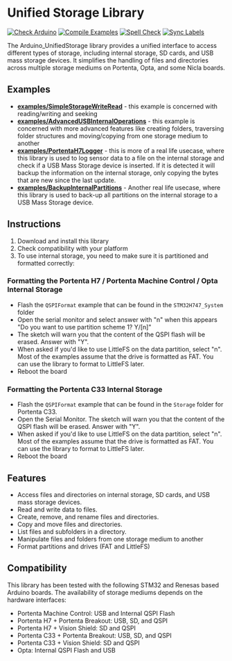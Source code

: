 # Unified Storage Library

[![Check Arduino](https://github.com/arduino-libraries/Arduino_UnifiedStorage/actions/workflows/check-arduino.yml/badge.svg)](https://github.com/arduino-libraries/Arduino_UnifiedStorage/actions/workflows/check-arduino.yml) [![Compile Examples](https://github.com/arduino-libraries/Arduino_UnifiedStorage/actions/workflows/compile-examples.yml/badge.svg)](https://github.com/arduino-libraries/Arduino_UnifiedStorage/actions/workflows/compile-examples.yml) [![Spell Check](https://github.com/arduino-libraries/Arduino_UnifiedStorage/actions/workflows/spell-check.yml/badge.svg)](https://github.com/arduino-libraries/Arduino_UnifiedStorage/actions/workflows/spell-check.yml) [![Sync Labels](https://github.com/arduino-libraries/Arduino_UnifiedStorage/actions/workflows/sync-labels.yml/badge.svg)](https://github.com/arduino-libraries/Arduino_UnifiedStorage/actions/workflows/sync-labels.yml)

The Arduino_UnifiedStorage library provides a unified interface to access different types of storage, including internal storage, SD cards, and USB mass storage devices. It simplifies the handling of files and directories across multiple storage mediums on Portenta, Opta, and some Nicla boards.


## Examples
* [**examples/SimpleStorageWriteRead**](https://github.com/arduino-libraries/Arduino_UnifiedStorage/blob/main/examples/SimpleStorageWriteRead/SimpleStorageWriteRead.ino) - this example is concerned with reading/writing and seeking
* [**examples/AdvancedUSBInternalOperations**](https://github.com/arduino-libraries/Arduino_UnifiedStorage/blob/main/examples/AdvancedUSBInternalOperations/AdvancedUSBInternalOperations.ino) - this example is concerned with more advanced features like creating folders, traversing folder structures and moving/copying from one storage medium to another
* [**examples/PortentaH7Logger**](https://github.com/arduino-libraries/Arduino_UnifiedStorage/blob/main/examples/PortentaH7Logger/PortentaH7Logger.ino) - this is more of a real life usecase, where this library is used to log sensor data to a file on the internal storage and check if a USB Mass Storage device is inserted. If it is detected it will backup the information on the internal storage, only copying the bytes that are new since the last update.
* [**examples/BackupInternalPartitions**](https://github.com/arduino-libraries/Arduino_UnifiedStorage/blob/main/examples/BackupInternalPartitions/BackupInternalPartitions.ino) - Another real life usecase, where this library is used to back-up all partitions on the internal storage to a USB Mass Storage device.

## Instructions
1. Download and install this library 
2. Check compatibility with your platform
3. To use internal storage, you need to make sure it is partitioned and formatted correctly:

### Formatting the Portenta H7 / Portenta Machine Control / Opta Internal Storage
* Flash the `QSPIFormat` example that can be found in the `STM32H747_System` folder
* Open the serial monitor and select answer with "n" when this appears "Do you want to use partition scheme 1? Y/[n]"
* The sketch will warn you that the content of the QSPI flash will be erased. Answer with "Y".
* When asked if you'd like to use LittleFS on the data partition, select "n". Most of the examples assume that the drive is formatted as FAT. You can use the library to format to LittleFS later. 
* Reboot the board
 
### Formatting the Portenta C33 Internal Storage
*  Flash the `QSPIFormat` example that can be found in the `Storage` folder for Portenta C33.
*  Open the Serial Monitor. The sketch will warn you that the content of the QSPI flash will be erased. Answer with "Y".
*  When asked if you'd like to use LittleFS on the data partition, select "n". Most of the examples assume that the drive is formatted as FAT. You can use the library to format to LittleFS later. 
*  Reboot the board

## Features
* Access files and directories on internal storage, SD cards, and USB mass storage devices.
* Read and write data to files.
* Create, remove, and rename files and directories.
* Copy and move files and directories.
* List files and subfolders in a directory.
* Manipulate files and folders from one storage medium to another
* Format partitions and drives (FAT and LittleFS)

## Compatibility
This library has been tested with the following STM32 and Renesas based Arduino boards. The availability of storage mediums depends on the hardware interfaces:
* Portenta Machine Control: USB and Internal QSPI Flash
* Portenta H7 + Portenta Breakout: USB, SD, and QSPI
* Portenta H7 + Vision Shield: SD and QSPI
* Portenta C33 + Portenta Breakout: USB, SD, and QSPI
* Portenta C33 + Vision Shield: SD and QSPI
* Opta: Internal QSPI Flash and USB

